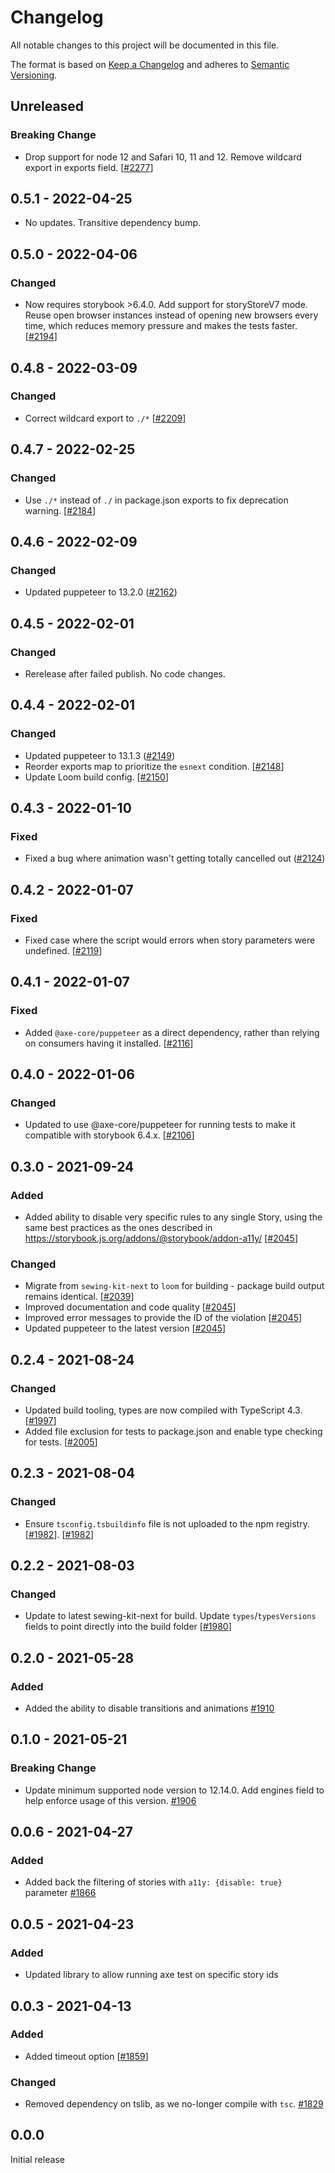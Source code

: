 # Changelog

All notable changes to this project will be documented in this file.

The format is based on [Keep a Changelog](http://keepachangelog.com/en/1.0.0/)
and adheres to [Semantic Versioning](http://semver.org/spec/v2.0.0.html).

## Unreleased

### Breaking Change

- Drop support for node 12 and Safari 10, 11 and 12. Remove wildcard export in exports field. [[#2277](https://github.com/Shopify/quilt/pull/2277)]

## 0.5.1 - 2022-04-25

- No updates. Transitive dependency bump.

## 0.5.0 - 2022-04-06

### Changed

- Now requires storybook >6.4.0. Add support for storyStoreV7 mode. Reuse open browser instances instead of opening new browsers every time, which reduces memory pressure and makes the tests faster. [[#2194](https://github.com/Shopify/quilt/pull/2194)]

## 0.4.8 - 2022-03-09

### Changed

- Correct wildcard export to `./*` [[#2209](https://github.com/Shopify/quilt/pull/2209)]

## 0.4.7 - 2022-02-25

### Changed

- Use `./*` instead of `./` in package.json exports to fix deprecation warning. [[#2184](https://github.com/Shopify/quilt/pull/2184)]

## 0.4.6 - 2022-02-09

### Changed

- Updated puppeteer to 13.2.0 ([#2162](https://github.com/Shopify/quilt/pull/2162))

## 0.4.5 - 2022-02-01

### Changed

- Rerelease after failed publish. No code changes.

## 0.4.4 - 2022-02-01

### Changed

- Updated puppeteer to 13.1.3 ([#2149](https://github.com/Shopify/quilt/pull/2149))
- Reorder exports map to prioritize the `esnext` condition. [[#2148](https://github.com/Shopify/quilt/pull/2148)]
- Update Loom build config. [[#2150](https://github.com/Shopify/quilt/pull/2150)]

## 0.4.3 - 2022-01-10

### Fixed

- Fixed a bug where animation wasn't getting totally cancelled out ([#2124](https://github.com/Shopify/quilt/pull/2124))

## 0.4.2 - 2022-01-07

### Fixed

- Fixed case where the script would errors when story parameters were undefined. [[#2119](https://github.com/Shopify/quilt/pull/2119)]

## 0.4.1 - 2022-01-07

### Fixed

- Added `@axe-core/puppeteer` as a direct dependency, rather than relying on consumers having it installed. [[#2116](https://github.com/Shopify/quilt/pull/2116)]

## 0.4.0 - 2022-01-06

### Changed

- Updated to use @axe-core/puppeteer for running tests to make it compatible with storybook 6.4.x. [[#2106](https://github.com/Shopify/quilt/pull/2106)]

## 0.3.0 - 2021-09-24

### Added

- Added ability to disable very specific rules to any single Story, using the same best practices as the ones described in <https://storybook.js.org/addons/@storybook/addon-a11y/> [[#2045](https://github.com/Shopify/quilt/pull/2045)]

### Changed

- Migrate from `sewing-kit-next` to `loom` for building - package build output remains identical. [[#2039](https://github.com/Shopify/quilt/pull/2039)]
- Improved documentation and code quality [[#2045](https://github.com/Shopify/quilt/pull/2045)]
- Improved error messages to provide the ID of the violation [[#2045](https://github.com/Shopify/quilt/pull/2045)]
- Updated puppeteer to the latest version [[#2045](https://github.com/Shopify/quilt/pull/2045)]

## 0.2.4 - 2021-08-24

### Changed

- Updated build tooling, types are now compiled with TypeScript 4.3. [[#1997](https://github.com/Shopify/quilt/pull/1997)]
- Added file exclusion for tests to package.json and enable type checking for tests. [[#2005](https://github.com/Shopify/quilt/pull/2005)]

## 0.2.3 - 2021-08-04

### Changed

- Ensure `tsconfig.tsbuildinfo` file is not uploaded to the npm registry. [[#1982](https://github.com/Shopify/quilt/pull/1982)]. [[#1982](https://github.com/Shopify/quilt/pull/1982)]

## 0.2.2 - 2021-08-03

### Changed

- Update to latest sewing-kit-next for build. Update `types`/`typesVersions` fields to point directly into the build folder [[#1980](https://github.com/Shopify/quilt/pull/1980)]

## 0.2.0 - 2021-05-28

### Added

- Added the ability to disable transitions and animations [#1910](https://github.com/Shopify/quilt/pull/1910)

## 0.1.0 - 2021-05-21

### Breaking Change

- Update minimum supported node version to 12.14.0. Add engines field to help enforce usage of this version. [#1906](https://github.com/Shopify/quilt/pull/1906)

## 0.0.6 - 2021-04-27

### Added

- Added back the filtering of stories with `a11y: {disable: true}` parameter [#1866](https://github.com/Shopify/quilt/pull/1866)

## 0.0.5 - 2021-04-23

### Added

- Updated library to allow running axe test on specific story ids

## 0.0.3 - 2021-04-13

### Added

- Added timeout option [[#1859](https://github.com/Shopify/quilt/pull/1859)]

### Changed

- Removed dependency on tslib, as we no-longer compile with `tsc`. [#1829](https://github.com/Shopify/quilt/pull/1829)

## 0.0.0

Initial release
